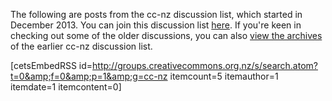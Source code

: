 <html><body><p>The following are posts from the cc-nz discussion list, which started in December 2013. You can join this discussion list <a href="http://groups.creativecommons.org.nz/request_registration.html?form.groupId=cc-nz" target="_blank">here</a>. If you're keen in checking out some of the older discussions, you can also <a href="http://lists.ibiblio.org/mailman/listinfo/cc-nz" target="_blank">view the archives</a> of the earlier cc-nz discussion list.



[cetsEmbedRSS id=http://groups.creativecommons.org.nz/s/search.atom?t=0&amp;f=0&amp;p=1&amp;g=cc-nz itemcount=5 itemauthor=1 itemdate=1 itemcontent=0]</p></body></html>